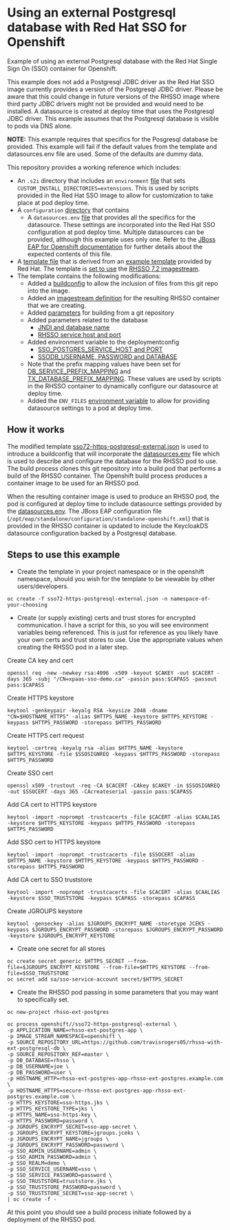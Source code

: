 # Using an external Postgresql database with Red Hat SSO for Openshift

Example of using an external Postgresql database with the Red Hat Single Sign On (SSO) container for Openshift.

This example does not add a Postgresql JDBC driver as the Red Hat SSO image currently provides a version of the Postgresql JDBC driver.  Please be aware that this could change in future versions of the RHSSO image where third party JDBC drivers might not be provided and would need to be installed.  A datasource is created at deploy time that uses the Postgresql JDBC driver.  This example assumes that the Postgresql database is visible to pods via DNS alone.

**NOTE:** This example requires that specifics for the Posgresql database be provided.  This example will fail if the default values from the template and datasources.env file are used.  Some of the defaults are dummy data.

This repository provides a working reference which includes:

- An `.s2i` directory that includes an `environment` [file](https://github.com/travisrogers05/rhsso-with-ext-postgresql-db/blob/master/.s2i/environment) that sets `CUSTOM_INSTALL_DIRECTORIES=extensions`.  This is used by scripts provided in the Red Hat SSO image to allow for customization to take place at pod deploy time.
- A `configuration` [directory](https://github.com/travisrogers05/rhsso-with-ext-postgresql-db/tree/master/configuration) that contains
  - A `datasources.env` [file](https://github.com/travisrogers05/rhsso-with-ext-postgresql-db/tree/master/configuration/datasources.env) that provides all the specifics for the datasource.  These settings are incorporated into the Red Hat SSO configuration at pod deploy time.  Multiple datasources can be provided, although this example uses only one.  Refer to the [JBoss EAP for Openshift documentation](https://access.redhat.com/documentation/en-us/red_hat_jboss_enterprise_application_platform/7.1/html-single/red_hat_jboss_enterprise_application_platform_for_openshift/#S2I-Artifacts) for further details about the expected contents of this file.
- A [template file](https://github.com/travisrogers05/rhsso-with-ext-postgresql-db/blob/master/sso72-https-postgresql-external.json) that is derived from an [example template](https://github.com/jboss-openshift/application-templates/blob/ose-v1.4.13/sso/sso72-https.json) provided by Red Hat.  The template is [set to use](https://github.com/travisrogers05/rhsso-with-ext-postgresql-db/blob/master/sso72-https-postgresql-external.json#L452-#L456) the [RHSSO 7.2 imagestream](https://access.redhat.com/containers/#/registry.access.redhat.com/redhat-sso-7/sso72-openshift).  
- The template contains the following modifications: 
  - Added a [buildconfig](https://github.com/travisrogers05/rhsso-with-ext-postgresql-db/blob/master/sso72-https-postgresql-external.json#L430-#L487) to allow the inclusion of files from this git repo into the image.
  - Added an [imagestream definition](https://github.com/travisrogers05/rhsso-with-ext-postgresql-db/blob/master/sso72-https-postgresql-external.json#L420-#L429) for the resulting RHSSO container that we are creating.
  - Added [parameters](https://github.com/travisrogers05/rhsso-with-ext-postgresql-db/blob/master/sso72-https-postgresql-external.json#L45-#L65) for building from a git repository
  - Added parameters related to the database
    - [JNDI and database name](https://github.com/travisrogers05/rhsso-with-ext-postgresql-db/blob/master/sso72-https-postgresql-external.json#L155-#L168)
    - [RHSSO service host and port](https://github.com/travisrogers05/rhsso-with-ext-postgresql-db/blob/master/sso72-https-postgresql-external.json#L259-#L272)
  - Added environment variable to the deploymentconfig
    - [SSO_POSTGRES_SERVICE_HOST and PORT](https://github.com/travisrogers05/rhsso-with-ext-postgresql-db/blob/master/sso72-https-postgresql-external.json#L730-#L737)
    - [SSODB_USERNAME, PASSWORD and DATABASE](https://github.com/travisrogers05/rhsso-with-ext-postgresql-db/blob/master/sso72-https-postgresql-external.json#L610-#L621)
  - Note that the prefix mapping values have been set for [DB_SERVICE_PREFIX_MAPPING](https://github.com/travisrogers05/rhsso-with-ext-postgresql-db/blob/master/sso72-https-postgresql-external.json#L602-#L605) and [TX_DATABASE_PREFIX_MAPPING](https://github.com/travisrogers05/rhsso-with-ext-postgresql-db/blob/master/sso72-https-postgresql-external.json#L622-#L625).  These values are used by scripts in the RHSSO container to dynamically configure our datasource at deploy time.
  - Added the `ENV_FILES` [environment variable](https://github.com/travisrogers05/rhsso-with-ext-postgresql-db/blob/master/sso72-https-postgresql-external.json#L638-#L641) to allow for providing datasource settings to a pod at deploy time.


## How it works

The modified template [sso72-https-postgresql-external.json](https://github.com/travisrogers05/rhsso-with-ext-postgresql-db/blob/master/sso72-https-postgresql-external.json) is used to introduce a buildconfig that will incorporate the [datasources.env](https://github.com/travisrogers05/rhsso-with-ext-postgresql-db/blob/master/configuration/datasources.env) file which is used to describe and configure the database for the RHSSO pod to use.  The build process clones this git repository into a build pod that performs a build of the RHSSO container.  The Openshift build process produces a container image to be used for an RHSSO pod.

When the resulting container image is used to produce an RHSSO pod, the pod is configured at deploy time to include datasource settings provided by the [datasources.env](https://github.com/travisrogers05/rhsso-with-ext-postgresql-db/blob/master/configuration/datasources.env).  The JBoss EAP configuration file (`/opt/eap/standalone/configuration/standalone-openshift.xml`) that is provided in the RHSSO container is updated to include the KeycloakDS datasource configuration backed by a Postgresql database.


## Steps to use this example

- Create the template in your project namespace or in the openshift namespace, should you wish for the template to be viewable by other users/developers.
~~~
oc create -f sso72-https-postgresql-external.json -n namespace-of-your-choosing
~~~

- Create (or supply existing) certs and trust stores for encrypted communication.  I have a script for this, so you will see environment variables being referenced.  This is just for reference as you likely have your own certs and trust stores to use.  Use the appropriate values when creating the RHSSO pod in a later step.

Create CA key and cert
~~~
openssl req -new -newkey rsa:4096 -x509 -keyout $CAKEY -out $CACERT -days 365 -subj "/CN=xpaas-sso-demo.ca" -passin pass:$CAPASS -passout pass:$CAPASS
~~~

Create HTTPS keystore
~~~
keytool -genkeypair -keyalg RSA -keysize 2048 -dname "CN=$HOSTNAME_HTTPS" -alias $HTTPS_NAME -keystore $HTTPS_KEYSTORE -keypass $HTTPS_PASSWORD -storepass $HTTPS_PASSWORD
~~~

Create HTTPS cert request
~~~
keytool -certreq -keyalg rsa -alias $HTTPS_NAME -keystore $HTTPS_KEYSTORE -file $SSOSIGNREQ -keypass $HTTPS_PASSWORD -storepass $HTTPS_PASSWORD
~~~

Create SSO cert
~~~
openssl x509 -trustout -req -CA $CACERT -CAkey $CAKEY -in $SSOSIGNREQ -out $SSOCERT -days 365 -CAcreateserial -passin pass:$CAPASS
~~~

Add CA cert to HTTPS keystore
~~~
keytool -import -noprompt -trustcacerts -file $CACERT -alias $CAALIAS -keystore $HTTPS_KEYSTORE -keypass $HTTPS_PASSWORD -storepass $HTTPS_PASSWORD
~~~

Add SSO cert to HTTPS keystore
~~~
keytool -import -noprompt -trustcacerts -file $SSOCERT -alias $HTTPS_NAME -keystore $HTTPS_KEYSTORE -keypass $HTTPS_PASSWORD -storepass $HTTPS_PASSWORD
~~~

Add CA cert to SSO truststore
~~~
keytool -import -noprompt -trustcacerts -file $CACERT -alias $CAALIAS -keystore $SSO_TRUSTSTORE -keypass $CAPASS -storepass $CAPASS
~~~

Create JGROUPS keystore
~~~
keytool -genseckey -alias $JGROUPS_ENCRYPT_NAME -storetype JCEKS -keypass $JGROUPS_ENCRYPT_PASSWORD -storepass $JGROUPS_ENCRYPT_PASSWORD -keystore $JGROUPS_ENCRYPT_KEYSTORE
~~~


- Create one secret for all stores

~~~
oc create secret generic $HTTPS_SECRET --from-file=$JGROUPS_ENCRYPT_KEYSTORE --from-file=$HTTPS_KEYSTORE --from-file=$SSO_TRUSTSTORE
oc secret add sa/sso-service-account secret/$HTTPS_SECRET
~~~

- Create the RHSSO pod passing in some parameters that you may want to specifically set.
~~~
oc new-project rhsso-ext-postgres

oc process openshift//sso72-https-postgresql-external \
-p APPLICATION_NAME=rhsso-ext-postgres-app \
-p IMAGE_STREAM_NAMESPACE=openshift \
-p SOURCE_REPOSITORY_URL=https://github.com/travisrogers05/rhsso-with-ext-postgresql-db \
-p SOURCE_REPOSITORY_REF=master \
-p DB_DATABASE=rhsso \
-p DB_USERNAME=joe \
-p DB_PASSWORD=user \
-p HOSTNAME_HTTP=rhsso-ext-postgres-app-rhsso-ext-postgres.example.com \
-p HOSTNAME_HTTPS=secure-rhsso-ext-postgres-app-rhsso-ext-postgres.example.com \
-p HTTPS_KEYSTORE=sso-https.jks \
-p HTTPS_KEYSTORE_TYPE=jks \
-p HTTPS_NAME=sso-https-key \
-p HTTPS_PASSWORD=password \
-p JGROUPS_ENCRYPT_SECRET=sso-app-secret \
-p JGROUPS_ENCRYPT_KEYSTORE=jgroups.jceks \
-p JGROUPS_ENCRYPT_NAME=jgroups \
-p JGROUPS_ENCRYPT_PASSWORD=password \
-p SSO_ADMIN_USERNAME=admin \
-p SSO_ADMIN_PASSWORD=admin \
-p SSO_REALM=demo \
-p SSO_SERVICE_USERNAME=sso \
-p SSO_SERVICE_PASSWORD=password \
-p SSO_TRUSTSTORE=truststore.jks \
-p SSO_TRUSTSTORE_PASSWORD=password \
-p SSO_TRUSTSTORE_SECRET=sso-app-secret \
| oc create -f -
~~~

At this point you should see a build process initiate followed by a deployment of the RHSSO pod.
